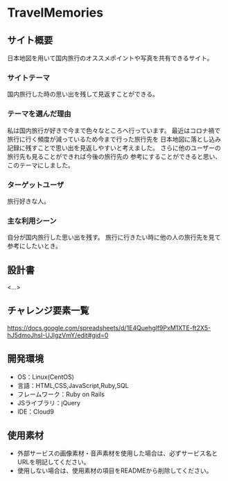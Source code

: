 # TravelMemories

## サイト概要
日本地図を用いて国内旅行のオススメポイントや写真を共有できるサイト。

### サイトテーマ
国内旅行した時の思い出を残して見返すことができる。

### テーマを選んだ理由
私は国内旅行が好きで今まで色々なところへ行っています。
最近はコロナ禍で旅行に行く頻度が減っているため今まで行った旅行先を
日本地図に落とし込み記録に残すことで思い出を見返しやすいと考えました。
さらに他のユーザーの旅行先も見ることができれば今後の旅行先の
参考にすることができると思い、このテーマにしました。

### ターゲットユーザ
旅行好きな人。

### 主な利用シーン
自分が国内旅行した思い出を残す。
旅行に行きたい時に他の人の旅行先を見て参考にしたいとき。


## 設計書
<...>

## チャレンジ要素一覧
<https://docs.google.com/spreadsheets/d/1E4Quehglf9PxM1XTE-ft2X5-hJ5dmoJhsI-UJlgzVmY/edit#gid=0>

## 開発環境
- OS：Linux(CentOS)
- 言語：HTML,CSS,JavaScript,Ruby,SQL
- フレームワーク：Ruby on Rails
- JSライブラリ：jQuery
- IDE：Cloud9

## 使用素材
- 外部サービスの画像素材・音声素材を使用した場合は、必ずサービス名とURLを明記してください。
- 使用しない場合は、使用素材の項目をREADMEから削除してください。